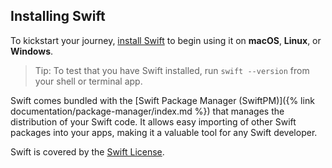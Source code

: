 ## Installing Swift

To kickstart your journey, [install Swift](/install) to begin using it on **macOS**, **Linux**, or **Windows**. 

> Tip: To test that you have Swift installed, run `swift --version` from your shell or terminal app.

Swift comes bundled with the [Swift Package Manager (SwiftPM)]({% link documentation/package-manager/index.md %}) that manages the distribution of your Swift code. It allows easy importing of other Swift packages into your apps, making it a valuable tool for any Swift developer.

Swift is covered by the [Swift License](swift.org/LICENSE.txt).
